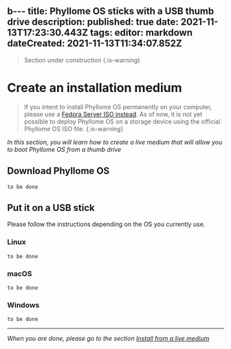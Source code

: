 b---
title: Phyllome OS sticks with a USB thumb drive
description: 
published: true
date: 2021-11-13T17:23:30.443Z
tags: 
editor: markdown
dateCreated: 2021-11-13T11:34:07.852Z
---

> Section under construction
{.is-warning}

# Create an installation medium

> If you intent to install Phyllome OS permanently on your computer, please use a [Fedora Server ISO instead](https://getfedora.org/en/server/). As of now, it is not yet possible to deploy Phyllome OS on a storage device using the official Phyllome OS ISO file.
{.is-warning}

*In this section, you will learn how to create a live medium that will allow you to boot Phyllome OS from a thumb drive*

## Download Phyllome OS

`to be done`

## Put it on a USB stick

Please follow the instructions depending on the OS you currently use.

### Linux

`to be done`

### macOS

`to be done`

### Windows 

`to be done`

---

*When you are done, please go to the section [Install from a live medium](/deploy/live)*